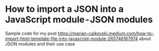 # How to import a JSON into a JavaScript module - JSON modules

Sample code for my post https://marian-caikovski.medium.com/how-to-import-html-template-file-into-javascript-module-265746167974 about JSON modules and their use case
